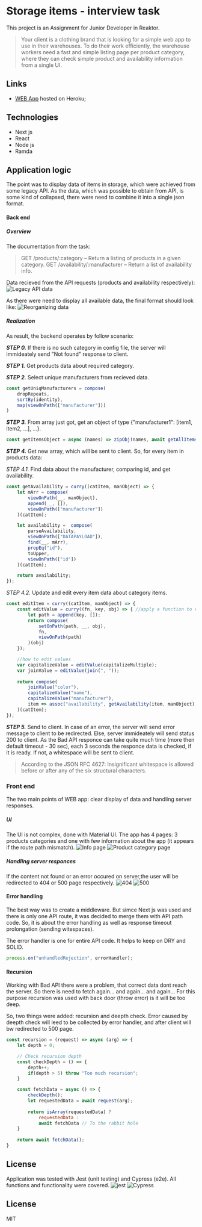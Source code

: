# Storage items - interview task

This project is an Assignment for Junior Developer in Reaktor.
>Your client is a clothing brand that is looking for a simple web app to use in their warehouses. To do their work efficiently, the warehouse workers need a fast and simple listing page per product category, where they can check simple product and availability information from a single UI.

## Links

* [WEB App](https://reactorjuniortask.herokuapp.com/) hosted on Heroku;

## Technologies

* Next js
* React
* Node js
* Ramda

## Application logic
The point was to display data of items in storage, which were achieved from some legacy API. 
As the data, which was possible to obtain from API, is some kind of collapsed, there were need to combine it into a single json format.

#### Back end
##### Overview
The documentation from the task: 
>GET /products/:category – Return a listing of products in a given category.
GET /availability/:manufacturer – Return a list of availability info.

Data recieved from the API requests (products and availability respectively):
![Legacy API data](https://i.ibb.co/2ZVLpRT/image.png)

As there were need to display all available data, the final format should look like:
![Reorganizing data](https://i.ibb.co/RQPRbB5/image.png)
##### Realization
As result, the backend operates by follow scenario:

**_STEP 0._** If there is no such category in config file, the server will immideately send "Not found" response to client.

**_STEP 1._** Get products data about required category.

**_STEP 2._** Select unique manufacturers from recieved data.
```javascript
const getUniqManufacturers = compose(
    dropRepeats,
    sortBy(identity),
    map(viewOnPath(["manufacturer"]))
)
```
**_STEP 3._** From array just got, get an object of type {"manufacturer1": [item1, item2, ...], ...}.
```javascript
const getItemsObject = async (names) => zipObj(names, await getAllItems(names));
```
**_STEP 4._** Get new array, which will be sent to client.
So, for every item in products data:

_STEP 4.1._ Find data about the manufacturer, comparing id, and get availability.
```javascript
const getAvailability = curry((catItem, manObject) => {
    let mArr = compose(
        viewOnPath(__, manObject),
        append(__, []),
        viewOnPath(["manufacturer"])
    )(catItem);

    let availability =  compose(
        parseAvailability,
        viewOnPath(["DATAPAYLOAD"]),
        find(__, mArr),
        propEq("id"),
        toUpper,
        viewOnPath(["id"])
    )(catItem);

    return availability;
}); 
```
_STEP 4.2._ Update and edit every item data about category items.
```javascript
const editItem = curry((catItem, manObject) => {
    const editValue = curry((fn, key, obj) => { //apply a function to value with key
        let path = append(key, []);
        return compose(
            setOnPath(path, __, obj),
            fn,
            viewOnPath(path)
        )(obj)
    });

    //how to edit values
    var capitalizeValue = editValue(capitalizeMultiple);
    var joinValue = editValue(join(", "));
    
    return compose(
        joinValue("color"),
        capitalizeValue("name"),
        capitalizeValue("manufacturer"),
        item => assoc("availability", getAvailability(item, manObject), item) //allways before capitalizeValue("manufacturer"), or use toLower
    )(catItem);
});
```

**_STEP 5._** Send to client.
In case of an error, the server will send error message to client to be redirected.
Else, server immideately will send status 200 to client. As the Bad API responce can take quite much time (more then default timeout - 30 sec), each 3 seconds the responce data is checked, if it is ready. If not, a whitespace will be sent to client.
>According to the JSON RFC 4627: 
Insignificant whitespace is allowed before or after any of the six structural characters.

### Front end
The two main points of WEB app: clear display of data and handling server responses. 

##### UI
The UI is not complex, done with Material UI.
The app has 4 pages: 3 products categories and one with few information about the app (it appears if the route path mismatch). 
![Info page](https://i.ibb.co/722z1MV/1.png)
![Product category page](https://i.ibb.co/Xs7QW3n/1.png)

##### Handling server responces
If the content not found or an error occured on server,the user will be redirected to 404 or 500 page respectively.
![404](https://i.ibb.co/2ShCPnm/1.png)
![500](https://i.ibb.co/NtjhgGP/1.png)

#### Error handling
The best way was to create a middleware. But simce Next js was used and there is only one API route, it was decided to merge them with API path code. So, it is about the error handling as well as response timeout prolongation (sending witespaces).

The error handler is one for entire API code. It helps to keep on DRY and SOLID.
```javascript
process.on("unhandledRejection", errorHandler); 
```

#### Recursion
Working with Bad API there were a problem, that correct data dont reach the server. So there is need to fetch again... and again... and again... For this purpose recursion was used with back door (throw error) is it will be too deep.

So, two things were added: recursion and deepth check. Error caused by deepth check will leed to be collected by error handler, and after client will bw redirected to 500 page.
```javascript
const recursion = (request) => async (arg) => {
    let depth = 0;

    // Check recursion depth
    const checkDepth = () => {
        depth++;
        if(depth > 5) throw "Too much recursion";
    }

    const fetchData = async () => {
        checkDepth();
        let requestedData = await request(arg);
        
        return isArray(requestedData) ?
            requestedData :
            await fetchData // To the rabbit hole
    }
    
    return await fetchData();
}
```

## License
Application was tested with Jest (unit testing) and Cypress (e2e). All functions and functionality were covered.
![jest](https://i.ibb.co/dkvJmTz/jest.png) ![Cypress](https://i.ibb.co/TWVdNVt/cy.png)

## License

MIT

